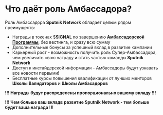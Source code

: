 # Что даёт роль Амбассадора?

Роль Амбассадора **Sputnik Network** обладает целым рядом преимуществ:

* Награды в токенах $**SIGNAL** по завершению [**Амбассадорской Программы**](./), без вестинга, и сразу всю сумму
* Дополнительные бонусы за успешный вклад в развитие кампании
* Карьерный рост - возможность получить роль Супер-Амбассадора, чем увеличить свою  награду и стать  частью команды **Sputnik Network**
* Доступ к инстайдерской информации - Амбассадоры будут  узнавать  все новости первыми!
* Бесплатные курсы повышения квалификации от лучших менторов **Школы Валидаторов** и **Школы Амбасадоров**

**!!! Награды будут  распределены пропорционально вашему вкладу !!!**

**!!! Чем больше  ваш вкладв развитие Sputnik Network - тем больше будет ваша  награда !!!**
